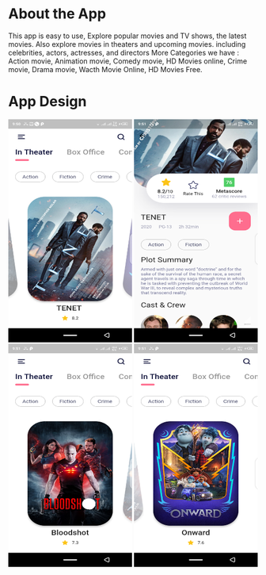 # About the App

This app is easy to use, Explore popular movies and TV shows, the latest movies. Also explore movies in theaters and upcoming movies. including celebrities, actors, actresses, and directors More Categories we have : Action movie, Animation movie, Comedy movie, HD Movies online, Crime movie, Drama movie, Wacth Movie Online, HD Movies Free.

# App Design

<img src="AppScreenShots/Screenshot_20200902-215059.png" width= 250 height=450>

<img src="AppScreenShots/Screenshot_20200902-215126.png" width= 250 height=450>

<img src="AppScreenShots/Screenshot_20200902-215141.png" width= 250 height=450>

<img src="AppScreenShots/Screenshot_20200902-215155.png" width= 250 height=450>
